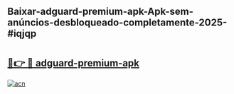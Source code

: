 ## Baixar-adguard-premium-apk-Apk-sem-anúncios-desbloqueado-completamente-2025-#iqjqp

# <h2><a href="https://ainizakaria.my?title=adguard-premium-apk&ref=20M">🔗👉 🔴 adguard-premium-apk</a></h2>

[![acn](https://github.com/user-attachments/assets/0f9c940e-d8b0-45ae-aac7-cd30a18b3e1c)](https://ainizakaria.my?title=adguard-premium-apk&ref=20M)

